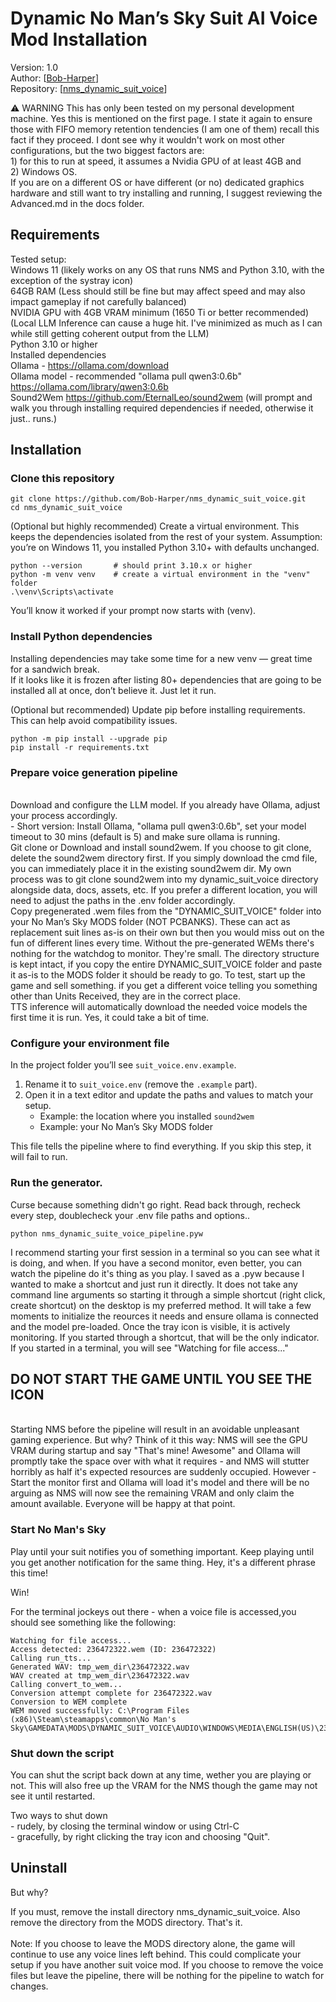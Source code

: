 # Dynamic No Man’s Sky Suit AI Voice Mod Installation

Version: 1.0<br>
Author: [[Bob-Harper](https://github.com/Bob-Harper)]<br>
Repository: [[nms_dynamic_suit_voice](https://github.com/Bob-Harper/nms_dynamic_suit_voice)]


⚠️ WARNING
This has only been tested on my personal development machine. Yes this is mentioned on the first page.  I state it again
to ensure those with FIFO memory retention tendencies (I am one of them) recall this fact if they proceed.  I dont see why it wouldn't work on
most other configurations, but the two biggest factors are:
<br>1) for this to run at speed, it assumes a Nvidia GPU of at least 4GB and
<br>2) Windows OS.
<br>If you are on a different OS or have different (or no) dedicated graphics hardware and still want to try installing
and running, I suggest reviewing the Advanced.md in the docs folder.

## Requirements

Tested setup:
<br>Windows 11 (likely works on any OS that runs NMS and Python 3.10, with the exception of the systray icon)
<br>64GB RAM (Less should still be fine but may affect speed and may also impact gameplay if not carefully balanced)
<br>NVIDIA GPU with 4GB VRAM minimum (1650 Ti or better recommended) (Local LLM Inference can cause a huge hit. I've minimized
as much as I can while still getting coherent output from the LLM)
<br>Python 3.10 or higher
<br>Installed dependencies
<br>Ollama - https://ollama.com/download
<br>Ollama model - recommended "ollama pull qwen3:0.6b" https://ollama.com/library/qwen3:0.6b
<br>Sound2Wem https://github.com/EternalLeo/sound2wem (will prompt and walk you through installing required dependencies if needed, otherwise it just..  runs.)


## Installation

### Clone this repository
```
git clone https://github.com/Bob-Harper/nms_dynamic_suit_voice.git
cd nms_dynamic_suit_voice
```

(Optional but highly recommended) Create a virtual environment.
This keeps the dependencies isolated from the rest of your system.
Assumption: you’re on Windows 11, you installed Python 3.10+ with defaults unchanged.
```
python --version       # should print 3.10.x or higher
python -m venv venv    # create a virtual environment in the "venv" folder
.\venv\Scripts\activate
```
You’ll know it worked if your prompt now starts with (venv).

### Install Python dependencies

Installing dependencies may take some time for a new venv — great time for a sandwich break.  
If it looks like it is frozen after listing 80+ dependencies that are going to be installed all at once, don’t believe it. Just let it run.

(Optional but recommended) Update pip before installing requirements.  
This can help avoid compatibility issues.

```
python -m pip install --upgrade pip
pip install -r requirements.txt
```

### Prepare voice generation pipeline
<br>Download and configure the LLM model. If you already have Ollama, adjust your process accordingly.
<br>- Short version: Install Ollama, "ollama pull qwen3:0.6b", set your model timeout to 30 mins (default is 5) and make sure ollama is running.
<br>Git clone or Download and install sound2wem.  If you choose to git clone, delete the sound2wem directory first.  If you simply download the cmd file, you can immediately place it in the existing sound2wem dir.  My own process was to git clone sound2wem into my dynamic_suit_voice directory alongside data, docs, assets, etc.  If you prefer a different location, you will need to adjust the paths in the .env folder accordingly.
<br>Copy pregenerated .wem files from the "DYNAMIC_SUIT_VOICE" folder into your No Man’s Sky MODS folder (NOT PCBANKS). These can act as replacement suit lines as-is on their own but then you would miss out on the fun of different lines every time.  Without the pre-generated WEMs there's nothing for the watchdog to monitor.  They're small. The directory structure is kept intact, if you copy the entire DYNAMIC_SUIT_VOICE folder and paste it as-is to the MODS folder it should be ready to go.  To test, start up the game and sell something.  if you get a different voice telling you something other than Units Received, they are in the correct place.
<br>TTS inference will automatically download the needed voice models the first time it is run. Yes, it could take a bit of time.

### Configure your environment file

In the project folder you’ll see `suit_voice.env.example`.  

1. Rename it to `suit_voice.env` (remove the `.example` part).  
2. Open it in a text editor and update the paths and values to match your setup.  
   - Example: the location where you installed `sound2wem`  
   - Example: your No Man’s Sky MODS folder  

This file tells the pipeline where to find everything. If you skip this step, it will fail to run.

### Run the generator. 
Curse because something didn't go right.  Read back through, recheck every step, doublecheck your .env file paths and options..
```
python nms_dynamic_suite_voice_pipeline.pyw
```
I recommend starting your first session in a terminal so you can see what it is doing, and when. If you have a second monitor, even better, you can watch the pipeline do it's thing as you play.
I saved as a .pyw because I wanted to make a shortcut and just run it directly.  It does not take any command line arguments
so starting it through a simple shortcut (right click, create shortcut) on the desktop is my preferred method.
It will take a few moments to initialize the reources it needs and ensure ollama is connected and the model pre-loaded.
Once the tray icon is visible, it is actively monitoring. If you started through a shortcut, that will be the only indicator.  If you started in a terminal, you will see "Watching for file access..."

## DO NOT START THE GAME UNTIL YOU SEE THE ICON
<br>Starting NMS before the pipeline will result in an avoidable unpleasant gaming experience.
But why?  Think of it this way: NMS will see the GPU VRAM during startup and say "That's mine!  Awesome" and Ollama will promptly take
the space over with what it requires - and NMS will stutter horribly as half it's expected resources are suddenly occupied.
However - Start the monitor first and Ollama will load it's model and there will be no arguing as NMS will now see the remaining VRAM
and only claim the amount available.  Everyone will be happy at that point.

### Start No Man's Sky 
Play until your suit notifies you of something important. Keep playing until you get another notification for the same
thing.  Hey, it's a different phrase this time!

Win!

For the terminal jockeys out there - when a voice file is accessed,you should see something like the following:
```
Watching for file access...
Access detected: 236472322.wem (ID: 236472322)
Calling run_tts...
Generated WAV: tmp_wem_dir\236472322.wav
WAV created at tmp_wem_dir\236472322.wav
Calling convert_to_wem...
Conversion attempt complete for 236472322.wav
Conversion to WEM complete
WEM moved successfully: C:\Program Files (x86)\Steam\steamapps\common\No Man's Sky\GAMEDATA\MODS\DYNAMIC_SUIT_VOICE\AUDIO\WINDOWS\MEDIA\ENGLISH(US)\236472322.wem
```

### Shut down the script

You can shut the script back down at any time, wether you are playing or not.  This will also free up the VRAM for the NMS though the game may not see it until restarted.

Two ways to shut down 
<br> - rudely, by closing the terminal window or using Ctrl-C
<br> - gracefully, by right clicking the tray icon and choosing "Quit".

## Uninstall

But why?

If you must, remove the install directory nms_dynamic_suit_voice.  Also remove the directory from the MODS directory.
That's it.  
<br>Note: If you choose to leave the MODS directory alone, the game will continue to use any voice lines left behind.  This could complicate your setup if you have another suit voice mod.  If you choose to remove the voice files but leave the pipeline, there will be nothing for the pipeline to watch for changes.

